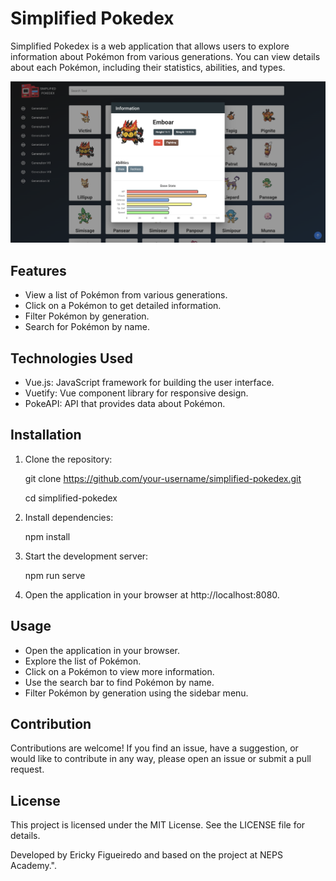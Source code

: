 # Simplified Pokedex

Simplified Pokedex is a web application that allows users to explore information about Pokémon from various generations. You can view details about each Pokémon, including their statistics, abilities, and types.

![Pokedex Screenshot](./screenshot.png)

## Features

- View a list of Pokémon from various generations.
- Click on a Pokémon to get detailed information.
- Filter Pokémon by generation.
- Search for Pokémon by name.

## Technologies Used

- Vue.js: JavaScript framework for building the user interface.
- Vuetify: Vue component library for responsive design.
- PokeAPI: API that provides data about Pokémon.

## Installation

1. Clone the repository:

   git clone https://github.com/your-username/simplified-pokedex.git

   cd simplified-pokedex

2. Install dependencies:

    npm install

3. Start the development server:

    npm run serve

4. Open the application in your browser at http://localhost:8080.

## Usage

- Open the application in your browser.
- Explore the list of Pokémon.
- Click on a Pokémon to view more information.
- Use the search bar to find Pokémon by name.
- Filter Pokémon by generation using the sidebar menu.

## Contribution

Contributions are welcome! If you find an issue, have a suggestion, or would like to contribute in any way, please open an issue or submit a pull request.

## License
This project is licensed under the MIT License. See the LICENSE file for details.

Developed by Ericky Figueiredo and based on the project at NEPS Academy.".